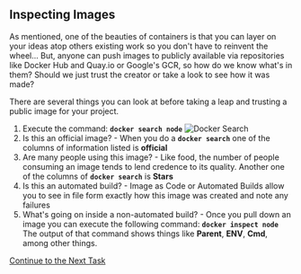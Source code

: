 ## Inspecting Images
As mentioned, one of the beauties of containers is that you can layer on your ideas atop others existing work so you don't have to reinvent the wheel... But, anyone can push images to publicly available via repositories like Docker Hub and Quay.io or Google's GCR, so how do we know what's in them? Should we just trust the creator or take a look to see how it was made?

There are several things you can look at before taking a leap and trusting a public image for your project.

 1. Execute the command: **`docker search node`**
![Docker Search](https://github.com/Burwood/containers101/blob/master/containers_lab/images/Azure_docker_search_posh.png)
 2. Is this an official image? - When you do a **`docker search`** one of the columns of information listed is **official**
 3. Are many people using this image? - Like food, the number of people consuming an image tends to lend credence to its quality. Another one of the columns of **`docker search`** is **Stars**
 4. Is this an automated build? - Image as Code or Automated Builds allow you to see in file form exactly how this image was created and note any failures
 5. What's going on inside a non-automated build?  - Once you pull down an image you can execute the following command: **`docker inspect node`**
The output of that command shows things like **Parent**, **ENV**, **Cmd**,  among other things.

[Continue to the Next Task](https://github.com/Burwood/containers101/blob/azure/containers_lab/azure/task_3.md)

